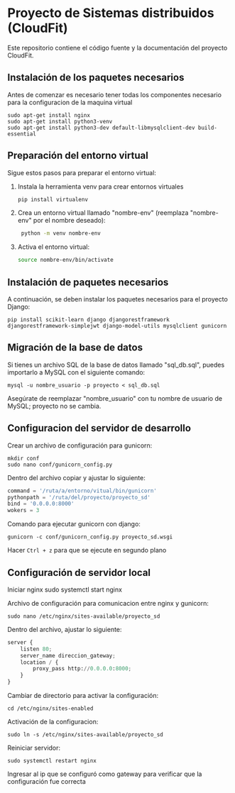 # Proyecto de Sistemas distribuidos (CloudFit)

Este repositorio contiene el código fuente y la documentación del proyecto CloudFit.

## Instalación de los paquetes necesarios 

Antes de comenzar es necesario tener todas los componentes necesario para la configuracion de la maquina virtual

    sudo apt-get install nginx
    sudo apt-get install python3-venv
    sudo apt-get install python3-dev default-libmysqlclient-dev build-essential

## Preparación del entorno virtual
Sigue estos pasos para preparar el entorno virtual:

1. Instala la herramienta venv para crear entornos virtuales

   ```bash
   pip install virtualenv
   ```

2. Crea un entorno virtual llamado "nombre-env" (reemplaza "nombre-env" por el nombre deseado):

   ```bash
    python -m venv nombre-env
    ```

3. Activa el entorno virtual:

    ```bash
    source nombre-env/bin/activate
    ```

## Instalación de paquetes necesarios

A continuación, se deben instalar los paquetes necesarios para el proyecto Django:

    pip install scikit-learn django djangorestframework djangorestframework-simplejwt django-model-utils mysqlclient gunicorn
    
## Migración de la base de datos
Si tienes un archivo SQL de la base de datos llamado "sql_db.sql", puedes importarlo a MySQL con el siguiente comando:

    mysql -u nombre_usuario -p proyecto < sql_db.sql

Asegúrate de reemplazar "nombre_usuario" con tu nombre de usuario de MySQL; proyecto no se cambia.

## Configuracion del servidor de desarrollo

Crear un archivo de configuración para gunicorn:

    mkdir conf
    sudo nano conf/gunicorn_config.py

Dentro del archivo copiar y ajustar lo siguiente: 
 ```python 
command = '/ruta/a/entorno/vitual/bin/gunicorn'
pythonpath = '/ruta/del/proyecto/proyecto_sd'
bind = '0.0.0.0:8000'
wokers = 3
 ```

Comando para ejecutar gunicorn con django:

    gunicorn -c conf/gunicorn_config.py proyecto_sd.wsgi

Hacer ```Ctrl + z``` para que se ejecute en segundo plano

## Configuración de servidor local 
Iniciar nginx
    sudo systemctl start nginx

Archivo de configuración para comunicacion entre nginx y gunicorn:

    sudo nano /etc/nginx/sites-available/proyecto_sd
    
Dentro del archivo, ajustar lo siguiente:
```python
server {
    listen 80;
    server_name direccion_gateway;
    location / {
    	proxy_pass http://0.0.0.0:8000;
    }
}
```
Cambiar de directorio para activar la configuración: 

    cd /etc/nginx/sites-enabled

Activación de la configuracion: 

    sudo ln -s /etc/nginx/sites-available/proyecto_sd

Reiniciar servidor:

    sudo systemctl restart nginx

Ingresar al ip que se configuró como gateway para verificar que la configuración fue correcta

